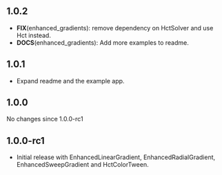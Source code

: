## 1.0.2

 - **FIX**(enhanced_gradients): remove dependency on HctSolver and use Hct instead.
 - **DOCS**(enhanced_gradients): Add more examples to readme.

## 1.0.1

- Expand readme and the example app.

## 1.0.0

No changes since 1.0.0-rc1

## 1.0.0-rc1

- Initial release with EnhancedLinearGradient, EnhancedRadialGradient, EnhancedSweepGradient and HctColorTween.
